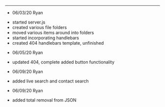 -------------------------------
* 06/03/20 Ryan
- started server.js
- created various file folders
- moved various items around into folders
- started incorporating handlebars
- created 404 handlebars template, unfinished

* 06/05/20 Ryan
- updated 404, complete added button functionality

* 06/09/20 Ryan
- added live search and contact search

* 06/09/20 Ryan
- added total removal from JSON
